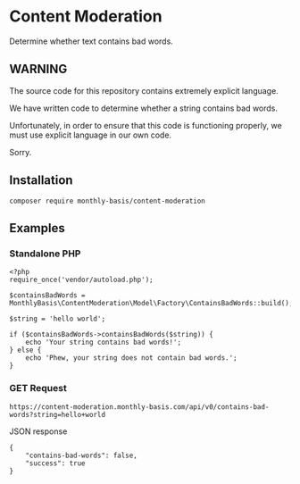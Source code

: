 # Content Moderation

Determine whether text contains bad words.

## WARNING

The source code for this repository contains extremely explicit language.

We have written code to determine whether a string contains bad words.

Unfortunately, in order to ensure that this code is functioning properly, we must use explicit language in our own code.

Sorry.

## Installation

    composer require monthly-basis/content-moderation

## Examples

### Standalone PHP

    <?php
    require_once('vendor/autoload.php');

    $containsBadWords = MonthlyBasis\ContentModeration\Model\Factory\ContainsBadWords::build();

    $string = 'hello world';

    if ($containsBadWords->containsBadWords($string)) {
        echo 'Your string contains bad words!';
    } else {
        echo 'Phew, your string does not contain bad words.';
    }

### GET Request

    https://content-moderation.monthly-basis.com/api/v0/contains-bad-words?string=hello+world

JSON response

    {
        "contains-bad-words": false,
        "success": true
    }
